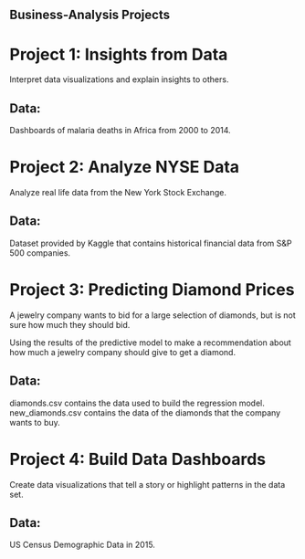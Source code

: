 ## Business-Analysis Projects

# Project 1: Insights from Data
Interpret data visualizations and explain insights to others.

## Data:
Dashboards of malaria deaths in Africa from 2000 to 2014.


# Project 2: Analyze NYSE Data
Analyze real life data from the New York Stock Exchange. 

## Data:
Dataset provided by Kaggle that contains historical financial data from S&P 500 companies. 


# Project 3: Predicting Diamond Prices
A jewelry company wants to bid for a large selection of diamonds, but is not sure how much they should bid.

Using the results of the predictive model to make a recommendation about how much a jewelry company should give to get a diamond.

## Data:
diamonds.csv contains the data used to build the regression model.
new_diamonds.csv contains the data of the diamonds that the company wants to buy.


# Project 4: Build Data Dashboards
Create data visualizations that tell a story or highlight patterns in the data set. 

## Data:
US Census Demographic Data in 2015. 
